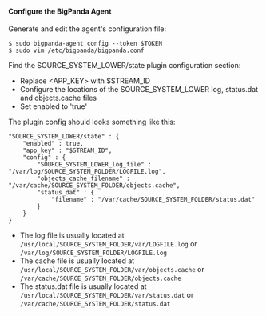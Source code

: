 #### Configure the BigPanda Agent
Generate and edit the agent's configuration file:

    $ sudo bigpanda-agent config --token $TOKEN
    $ sudo vim /etc/bigpanda/bigpanda.conf

Find the SOURCE_SYSTEM_LOWER/state plugin configuration section:

* Replace <APP_KEY> with $STREAM_ID
* Configure the locations of the SOURCE_SYSTEM_LOWER log, status.dat and objects.cache files
* Set enabled to 'true'

The plugin config should looks something like this:

	"SOURCE_SYSTEM_LOWER/state" : {
		"enabled" : true,
		"app_key" : "$STREAM_ID",
		"config" : {
			"SOURCE_SYSTEM_LOWER_log_file" : "/var/log/SOURCE_SYSTEM_FOLDER/LOGFILE.log",
			"objects_cache_filename" : "/var/cache/SOURCE_SYSTEM_FOLDER/objects.cache",
			"status_dat" : {
				"filename" : "/var/cache/SOURCE_SYSTEM_FOLDER/status.dat"
			}
		}
	}

* The log file is usually located at `/usr/local/SOURCE_SYSTEM_FOLDER/var/LOGFILE.log` or `/var/log/SOURCE_SYSTEM_FOLDER/LOGFILE.log`
* The cache file is usually located at `/usr/local/SOURCE_SYSTEM_FOLDER/var/objects.cache` or `/var/cache/SOURCE_SYSTEM_FOLDER/objects.cache`
* The status.dat file is usually located at `/usr/local/SOURCE_SYSTEM_FOLDER/var/status.dat` or `/var/cache/SOURCE_SYSTEM_FOLDER/status.dat`
